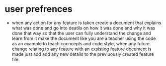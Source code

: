 # user prefrences 
- when any action for any feature is taken create a document that explains what was done and go into deatils on how it was done and why it was done that way so that the user can fully understand the change and learn from it make the document like you are a teacher using the code as an example to teach cocncepts and code style, when any future change relating to any feature with an exsisting feature document is made just add  add any new details to the previuously created feature file.